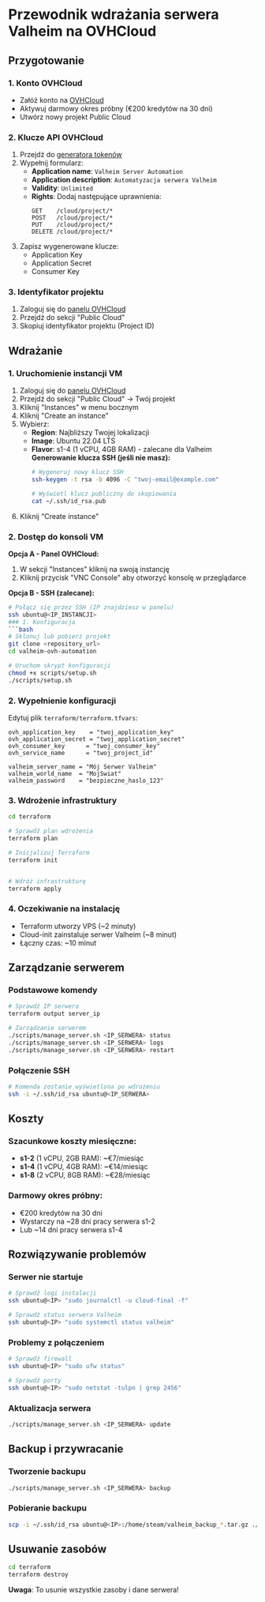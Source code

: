 # Przewodnik wdrażania serwera Valheim na OVHCloud

## Przygotowanie

### 1. Konto OVHCloud
- Załóż konto na [OVHCloud](https://www.ovhcloud.com/)
- Aktywuj darmowy okres próbny (€200 kredytów na 30 dni)
- Utwórz nowy projekt Public Cloud

### 2. Klucze API OVHCloud
1. Przejdź do [generatora tokenów](https://eu.api.ovh.com/createToken/)
2. Wypełnij formularz:
   - **Application name**: `Valheim Server Automation`
   - **Application description**: `Automatyzacja serwera Valheim`
   - **Validity**: `Unlimited`
   - **Rights**: Dodaj następujące uprawnienia:
     ```
     GET    /cloud/project/*
     POST   /cloud/project/*
     PUT    /cloud/project/*
     DELETE /cloud/project/*
     ```
3. Zapisz wygenerowane klucze:
   - Application Key
   - Application Secret
   - Consumer Key

### 3. Identyfikator projektu
1. Zaloguj się do [panelu OVHCloud](https://www.ovh.com/manager/)
2. Przejdź do sekcji "Public Cloud"
3. Skopiuj identyfikator projektu (Project ID)

## Wdrażanie

### 1. Uruchomienie instancji VM
1. Zaloguj się do [panelu OVHCloud](https://www.ovh.com/manager/)
2. Przejdź do sekcji "Public Cloud" → Twój projekt
3. Kliknij "Instances" w menu bocznym
4. Kliknij "Create an instance"
5. Wybierz:
   - **Region**: Najbliższy Twojej lokalizacji
   - **Image**: Ubuntu 22.04 LTS
   - **Flavor**: s1-4 (1 vCPU, 4GB RAM) - zalecane dla Valheim
**Generowanie klucza SSH (jeśli nie masz):**
     ```bash
     # Wygeneruj nowy klucz SSH
     ssh-keygen -t rsa -b 4096 -C "twoj-email@example.com"
     
     # Wyświetl klucz publiczny do skopiowania
     cat ~/.ssh/id_rsa.pub
6. Kliknij "Create instance"

### 2. Dostęp do konsoli VM
**Opcja A - Panel OVHCloud:**
1. W sekcji "Instances" kliknij na swoją instancję
2. Kliknij przycisk "VNC Console" aby otworzyć konsolę w przeglądarce

**Opcja B - SSH (zalecane):**
```bash
# Połącz się przez SSH (IP znajdziesz w panelu)
ssh ubuntu@<IP_INSTANCJI>
### 1. Konfiguracja
```bash
# Sklonuj lub pobierz projekt
git clone <repository_url>
cd valheim-ovh-automation

# Uruchom skrypt konfiguracji
chmod +x scripts/setup.sh
./scripts/setup.sh
```

### 2. Wypełnienie konfiguracji
Edytuj plik `terraform/terraform.tfvars`:
```hcl
ovh_application_key    = "twoj_application_key"
ovh_application_secret = "twoj_application_secret"
ovh_consumer_key      = "twoj_consumer_key"
ovh_service_name      = "twoj_project_id"

valheim_server_name = "Mój Serwer Valheim"
valheim_world_name  = "MojSwiat"
valheim_password    = "bezpieczne_haslo_123"
```

### 3. Wdrożenie infrastruktury
```bash
cd terraform

# Sprawdź plan wdrożenia
terraform plan

# Inicjalizuj Terraform
terraform init


# Wdróż infrastrukturę
terraform apply
```

### 4. Oczekiwanie na instalację
- Terraform utworzy VPS (~2 minuty)
- Cloud-init zainstaluje serwer Valheim (~8 minut)
- Łączny czas: ~10 minut

## Zarządzanie serwerem

### Podstawowe komendy
```bash
# Sprawdź IP serwera
terraform output server_ip

# Zarządzanie serwerem
./scripts/manage_server.sh <IP_SERWERA> status
./scripts/manage_server.sh <IP_SERWERA> logs
./scripts/manage_server.sh <IP_SERWERA> restart
```

### Połączenie SSH
```bash
# Komenda zostanie wyświetlona po wdrożeniu
ssh -i ~/.ssh/id_rsa ubuntu@<IP_SERWERA>
```

## Koszty

### Szacunkowe koszty miesięczne:
- **s1-2** (1 vCPU, 2GB RAM): ~€7/miesiąc
- **s1-4** (1 vCPU, 4GB RAM): ~€14/miesiąc
- **s1-8** (2 vCPU, 8GB RAM): ~€28/miesiąc

### Darmowy okres próbny:
- €200 kredytów na 30 dni
- Wystarczy na ~28 dni pracy serwera s1-2
- Lub ~14 dni pracy serwera s1-4

## Rozwiązywanie problemów

### Serwer nie startuje
```bash
# Sprawdź logi instalacji
ssh ubuntu@<IP> "sudo journalctl -u cloud-final -f"

# Sprawdź status serwera Valheim
ssh ubuntu@<IP> "sudo systemctl status valheim"
```

### Problemy z połączeniem
```bash
# Sprawdź firewall
ssh ubuntu@<IP> "sudo ufw status"

# Sprawdź porty
ssh ubuntu@<IP> "sudo netstat -tulpn | grep 2456"
```

### Aktualizacja serwera
```bash
./scripts/manage_server.sh <IP_SERWERA> update
```

## Backup i przywracanie

### Tworzenie backupu
```bash
./scripts/manage_server.sh <IP_SERWERA> backup
```

### Pobieranie backupu
```bash
scp -i ~/.ssh/id_rsa ubuntu@<IP>:/home/steam/valheim_backup_*.tar.gz ./
```

## Usuwanie zasobów

```bash
cd terraform
terraform destroy
```

**Uwaga**: To usunie wszystkie zasoby i dane serwera!